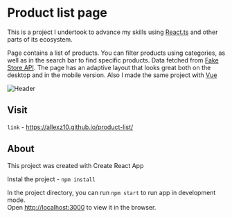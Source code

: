 

# Product list page

This is a project I undertook to advance my skills using [React.ts](https://reactjs.org/) and other parts of its ecosystem. 

Page  contains a list of products. You can filter products using categories, as well as in the search bar to find specific products. Data fetched from [Fake Store API](https://fakestoreapi.com/). The page has an adaptive layout that looks great both on the desktop and in the mobile version.
Also I made the same project with [Vue](link)

![Header](https://github.com/allexz10/allexz10/blob/main/assets/product-list.gif)

## Visit

`link` -  https://allexz10.github.io/product-list/

## About

This project was created with Create React App

Instal the project - `npm install`

In the project directory, you can run `npm start` to run app in development mode.<br>
Open [http://localhost:3000](http://localhost:3000) to view it in the browser.
